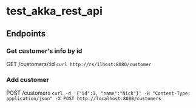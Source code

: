 # test_akka_rest_api

## Endpoints
### Get customer's info by id
GET /customers/:id
`curl http://rs/1lhost:8080/customer`

### Add customer
POST /customers
`curl -d '{"id":1, "name":"Nick"}' -H "Content-Type: application/json" -X POST http://localhost:8080/customers`
